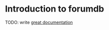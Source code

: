 # Introduction to forumdb

TODO: write [great documentation](http://jacobian.org/writing/great-documentation/what-to-write/)
